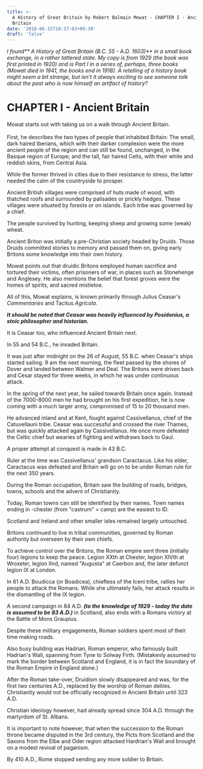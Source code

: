 ```yaml
---
title: >-
  A History of Great Britain by Robert Balmain Mowat - CHAPTER I - Ancient
  Britain
date: '2018-06-15T18:37:03+09:30'
draft: 'false'
---
```

_I found** A History of Great Britain (B.C. 55 - A.D. 1603)** in a small book exchange, in a rather tattered state. My copy is from 1929 (the book was first printed in 1920) and is Part I in a series of, perhaps, three books (Mowat died in 1941, the books end in 1918). A retelling of a history book might seem a bit strange, but isn't it always exciting to see someone talk about the past who is now himself an artifact of history?_

# CHAPTER I - Ancient Britain

Mowat starts out with taking us on a walk through Ancient Britain.\
\
First, he describes the two types of people that inhabited Britain: The small, dark haired Iberians, which with their darker complexion were the more ancient people of the region and can still be found, unchanged, in the Basque region of Europe; and the tall, fair haired Celts, with their white and reddish skins, from Central Asia.

While the former thrived in cities due to their resistance to stress, the latter needed the calm of the countryside to prosper.

Ancient British villages were comprised of huts made of wood, with thatched roofs and surrounded by palisades or prickly hedges. These villages were situated by forests or on islands. Each tribe was governed by a chief.

The people survived by hunting, keeping sheep and growing some (weak) wheat.

Ancient Briton was initially a pre-Christian society headed by Druids. Those Druids committed stories to memory and passed them on, giving early Britons some knowledge into their own history. 

Mowat points out that druidic Britons employed human sacrifice and tortured their victims, often prisoners of war, in places such as Stonehenge and Anglesey. He also mentions the belief that forest groves were the homes of spirits, and sacred mistletoe.

All of this, Mowat explains, is known primarily through Julius Ceasar's _Commentaries_ and Tacitus _Agricola_.

**_It should be noted that Ceasar was heavily influenced by Posidonius, a stoic philosopher and historian._**

It is Ceasar too, who influenced Ancient Britain next. 

In 55 and 54 B.C., he invaded Britain. 

It was just after midnight on the 26 of August, 55 B.C. when Ceasar's ships started sailing. 9 am the next morning, the fleet passed by the shores of Dover and landed between Walmer and Deal. The Britons were driven back and Cesar stayed for three weeks, in which he was under continuous attack. 

In the spring of the next year, he sailed towards Britain once again. Instead of the 7000-8000 men he had brought on his first expedition, he is now coming with a much larger army, compromised of 15 to 20 thousand men.

He advanced inland and at Kent, fought against Cassivellanus, chief of the Catuvellauni tribe. Ceasar was successful and crossed the river Thames, but was quickly attacked again by Cassivellanus. He once more defeated the Celtic chief but wearies of fighting and withdraws back to Gaul.

A proper attempt at conquest is made in 43 B.C.

Ruler at the time was Cassivellanus' grandson Caractacus. Like his elder, Caractacus was defeated and Britain will go on to be under Roman rule for the next 350 years.

During the Roman occupation, Britain saw the building of roads, bridges, towns, schools and the advent of Christianity.

Today, Roman towns can still be identified by their names. Town names ending in -chester (from "castrum" = camp) are the easiest to ID.

Scotland and Ireland and other smaller isles remained largely untouched.

Britons continued to live in tribal communities, governed by Roman authority but overseen by their own chiefs.

To achieve control over the Britons, the Roman empire sent three (initially four) legions to keep the peace. Legion XXth at Chester, legion XIVth at Wroxeter, legion IInd, named "Augusta" at Caerbon and, the later defunct legion IX at London.

In 61 A.D. Boudicca (or Boadicea), chieftess of the Iceni tribe, rallies her people to attack the Romans. While she ultimately fails, her attack results in the dismantling of the IX legion.

A second campaign in 84 A.D. _**(to the knowledge of 1929 - today the date is assumed to be 83 A.D.)**_ in Scotland, also ends with a Romans victory at the Battle of Mons Graupius.

Despite these military engagements, Roman soldiers spent most of their time making roads.

Also busy building was Hadrian, Roman emperor, who famously built Hadrian's Wall, spanning from Tyne to Solway Firth. (Mistakenly assumed to mark the border between Scotland and England, it is in fact the boundary of the Roman Empire in England alone.)

After the Roman take-over, Druidism slowly disappeared and was, for the first two centuries A.D., replaced by the worship of Roman deities. Christianity would not be officially recognized in Ancient Britain until 323 A.D.

Christian ideology however, had already spread since 304 A.D. through the martyrdom of St. Albans.

It is important to note however, that when the succession to the Roman throne became disputed in the 3rd century, the Picts from Scotland and the Saxons from the Elbe and Oder region attacked Hardrian's Wall and brought on a modest revival of paganism.

By 410 A.D., Rome stopped sending any more soldier to Britain.
